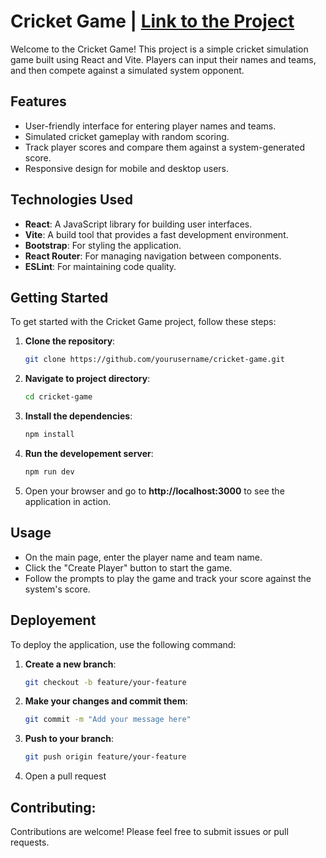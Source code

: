 # Cricket Game | [Link to the Project](https://cwv-gully-cric.netlify.app/)

Welcome to the Cricket Game! This project is a simple cricket simulation game built using React and Vite. Players can input their names and teams, and then compete against a simulated system opponent.

## Features

- User-friendly interface for entering player names and teams.
- Simulated cricket gameplay with random scoring.
- Track player scores and compare them against a system-generated score.
- Responsive design for mobile and desktop users.

## Technologies Used

- **React**: A JavaScript library for building user interfaces.
- **Vite**: A build tool that provides a fast development environment.
- **Bootstrap**: For styling the application.
- **React Router**: For managing navigation between components.
- **ESLint**: For maintaining code quality.

## Getting Started

To get started with the Cricket Game project, follow these steps:

1. **Clone the repository**:
   ```bash
   git clone https://github.com/yourusername/cricket-game.git

2. **Navigate to project directory**:
    ```bash
    cd cricket-game

3. **Install the dependencies**:
    ```bash
    npm install

4. **Run the developement server**:
    ```bash
    npm run dev

5. Open your browser and go to **http://localhost:3000** to see the application in action.

## Usage

- On the main page, enter the player name and team name.
- Click the "Create Player" button to start the game.
- Follow the prompts to play the game and track your score against the system's score.

## Deployement
To deploy the application, use the following command:

1. **Create a new branch**:
    ```bash
    git checkout -b feature/your-feature

2. **Make your changes and commit them**:
    ```bash
    git commit -m "Add your message here"

3. **Push to your branch**:
    ```bash
    git push origin feature/your-feature

4. Open a pull request

## Contributing:
Contributions are welcome! Please feel free to submit issues or pull requests.


